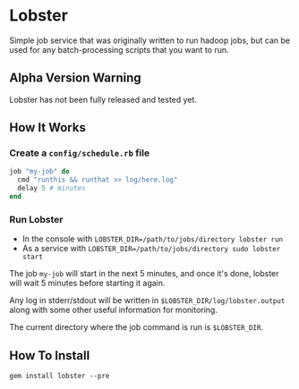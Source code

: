 Lobster
=======

Simple job service that was originally written to run hadoop jobs, but can be 
used for any batch-processing scripts that you want to run.

Alpha Version Warning
---------------------

Lobster has not been fully released and tested yet.

How It Works
------------

### Create a `config/schedule.rb` file

~~~~~ ruby
job "my-job" do
  cmd "runthis && runthat >> log/here.log"
  delay 5 # minutes
end
~~~~~

### Run Lobster

- In the console with `LOBSTER_DIR=/path/to/jobs/directory lobster run`
- As a service with `LOBSTER_DIR=/path/to/jobs/directory sudo lobster start`

The job `my-job` will start in the next 5 minutes, and once it's done, 
lobster will wait 5 minutes before starting it again.

Any log in stderr/stdout will be written in `$LOBSTER_DIR/log/lobster.output` 
along with some other useful information for monitoring.

The current directory where the job command is run is `$LOBSTER_DIR`.

How To Install
--------------

    gem install lobster --pre


